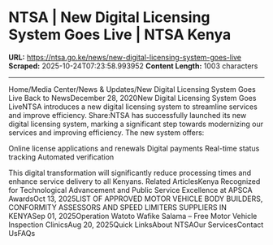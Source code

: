 # NTSA | New Digital Licensing System Goes Live | NTSA Kenya

**URL:** https://ntsa.go.ke/news/new-digital-licensing-system-goes-live
**Scraped:** 2025-10-24T07:23:58.993952
**Content Length:** 1003 characters

---

Home/Media Center/News & Updates/New Digital Licensing System Goes Live Back to NewsDecember 28, 2020New Digital Licensing System Goes LiveNTSA introduces a new digital licensing system to streamline services and improve efficiency. Share:NTSA has successfully launched its new digital licensing system, marking a significant step towards modernizing our services and improving efficiency.
The new system offers:

Online license applications and renewals
Digital payments
Real-time status tracking
Automated verification

This digital transformation will significantly reduce processing times and enhance service delivery to all Kenyans. Related ArticlesKenya Recognized for Technological Advancement and Public Service Excellence at APSCA AwardsOct 13, 2025LIST OF APPROVED MOTOR VEHICLE BODY BUILDERS, CONFORMITY ASSESSORS AND SPEED LIMITERS SUPPLIERS IN KENYASep 01, 2025Operation Watoto Wafike Salama – Free Motor Vehicle Inspection ClinicsAug 20, 2025Quick LinksAbout NTSAOur ServicesContact UsFAQs